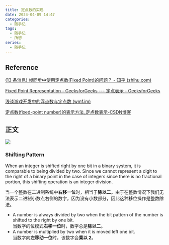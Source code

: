 ```yaml
---
title: 定点数的实现
date: 2024-04-09 14:47
categories:
  - 随手记
tags:
  - 随手记
  - 所想
series:
  - 随手记
---
```

## Reference

[(13 条消息) 帧同步中使用定点数(Fixed Point)的问题？ - 知乎 (zhihu.com)](https://www.zhihu.com/question/278042407/answer/400357937)

[Fixed Point Representation - GeeksforGeeks --- 定点表示 - GeeksforGeeks](https://www.geeksforgeeks.org/fixed-point-representation/)

[浅谈游戏开发中的浮点数与定点数 (wmf.im)](https://wmf.im/p/%E6%B5%85%E8%B0%88%E6%B8%B8%E6%88%8F%E5%BC%80%E5%8F%91%E4%B8%AD%E7%9A%84%E6%B5%AE%E7%82%B9%E6%95%B0%E4%B8%8E%E5%AE%9A%E7%82%B9%E6%95%B0/)

[定点数(fixed-point number)的表示方法_定点数表示-CSDN博客](https://blog.csdn.net/weixin_42454243/article/details/125103803)

## 正文

![](https://media.geeksforgeeks.org/wp-content/uploads/20220728214912/geeksforgeeksfixedpointrepresentation1.png)

### Shifting Pattern

When an integer is shifted right by one bit in a binary system, it is comparable to being divided by two. Since we cannot represent a digit to the right of a binary point in the case of integers since there is no fractional portion, this shifting operation is an integer division.  

当一个整数在二进制系统中**右移一位**时，相当于**除以二**。由于在整数情况下我们无法表示二进制小数点右侧的数字，因为没有小数部分，因此这种移位操作是整数除法。

- A number is always divided by two when the bit pattern of the number is shifted to the right by one bit.  
    当数字的位模式**右移一位**时，数字总是**除以二**。
- A number is multiplied by two when it is moved left one bit.  
    当数字向**左移动一位**时，该数字会**乘以 2**。